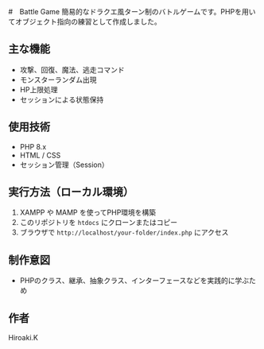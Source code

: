 #　Battle Game
簡易的なドラクエ風ターン制のバトルゲームです。PHPを用いてオブジェクト指向の練習として作成しました。

## 主な機能
- 攻撃、回復、魔法、逃走コマンド
- モンスターランダム出現
- HP上限処理
- セッションによる状態保持

## 使用技術
- PHP 8.x
- HTML / CSS
- セッション管理（Session）

## 実行方法（ローカル環境）
1. XAMPP や MAMP を使ってPHP環境を構築
2. このリポジトリを `htdocs` にクローンまたはコピー
3. ブラウザで `http://localhost/your-folder/index.php` にアクセス

## 制作意図
- PHPのクラス、継承、抽象クラス、インターフェースなどを実践的に学ぶため

## 作者
Hiroaki.K
